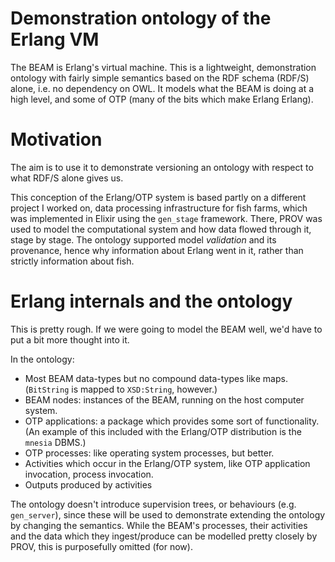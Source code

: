 # Demonstration ontology of the Erlang VM

The BEAM is Erlang's virtual machine. This is a lightweight, 
demonstration ontology with fairly simple semantics based on the RDF 
schema (RDF/S) alone, i.e. no dependency on OWL. It models what the BEAM
is doing at a high level, and some of OTP (many of the bits which make 
Erlang Erlang).

# Motivation

The aim is to use it to demonstrate versioning an ontology with respect
to what RDF/S alone gives us.

This conception of the Erlang/OTP system is based partly on a different
project I worked on, data processing infrastructure for fish farms, which
was implemented in Elixir using the `gen_stage` framework. There, PROV
was used to model the computational system and how data flowed through
it, stage by stage. The ontology supported model *validation* and its
provenance, hence why information about Erlang went in it, rather than 
strictly information about fish.

# Erlang internals and the ontology

This is pretty rough. If we were going to model the BEAM well, we'd have
to put a bit more thought into it. 

In the ontology:

  - Most BEAM data-types but no compound data-types like maps. (`BitString` is mapped to `XSD:String`, however.)
  - BEAM nodes: instances of the BEAM, running on the host computer system.
  - OTP applications: a package which provides some sort of functionality. (An example of this included with the Erlang/OTP distribution is the `mnesia` DBMS.)
  - OTP processes: like operating system processes, but better.
  - Activities which occur in the Erlang/OTP system, like OTP application invocation, process invocation.
  - Outputs produced by activities

The ontology doesn't introduce supervision trees, or behaviours (e.g. 
`gen_server`), since these will be used to demonstrate extending the 
ontology by changing the semantics. While the BEAM's processes, their
activities and the data which they ingest/produce can be modelled pretty
closely by PROV, this is purposefully omitted (for now).
